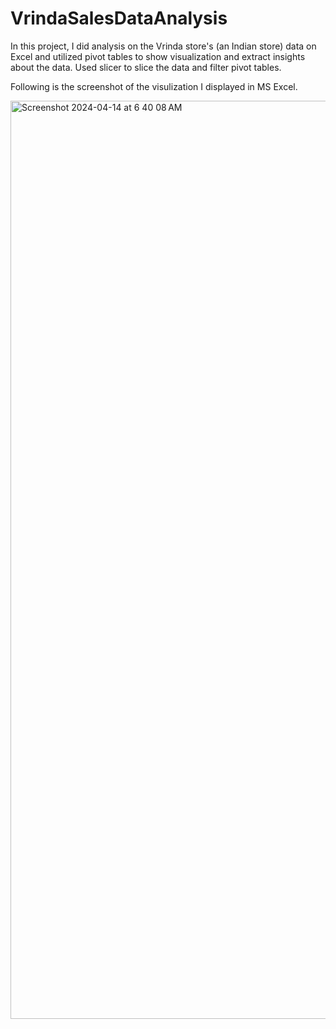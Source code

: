 # VrindaSalesDataAnalysis

In this project, I did analysis on the Vrinda store's (an Indian store) data on Excel and utilized pivot tables to show visualization and extract insights about the data.
Used slicer to slice the data and filter pivot tables.

Following is the screenshot of the visulization I displayed in MS Excel.

<img width="1469" alt="Screenshot 2024-04-14 at 6 40 08 AM" src="https://github.com/Jaggi0504/VrindaSalesDataAnalysis/assets/44519331/5922f9bc-086e-43e1-a1d5-c1c9a262f5c8">
